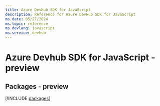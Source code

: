 ```yaml
---
title: Azure DevHub SDK for JavaScript
description: Reference for Azure DevHub SDK for JavaScript
ms.date: 05/27/2024
ms.topic: reference
ms.devlang: javascript
ms.service: devhub
---
```

# Azure Devhub SDK for JavaScript - preview
## Packages - preview
[!INCLUDE [packages](devhub-index.md)]